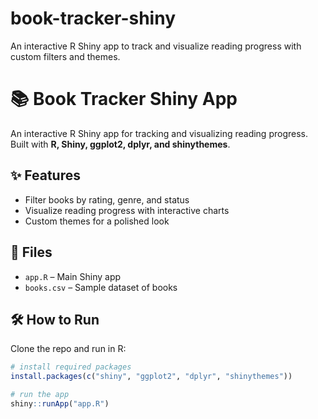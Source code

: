 # book-tracker-shiny
An interactive R Shiny app to track and visualize reading progress with custom filters and themes.
# 📚 Book Tracker Shiny App

An interactive R Shiny app for tracking and visualizing reading progress.  
Built with **R, Shiny, ggplot2, dplyr, and shinythemes**.

## ✨ Features
- Filter books by rating, genre, and status
- Visualize reading progress with interactive charts
- Custom themes for a polished look

## 📂 Files
- `app.R` – Main Shiny app
- `books.csv` – Sample dataset of books

## 🛠️ How to Run
Clone the repo and run in R:

```R
# install required packages
install.packages(c("shiny", "ggplot2", "dplyr", "shinythemes"))

# run the app
shiny::runApp("app.R")
